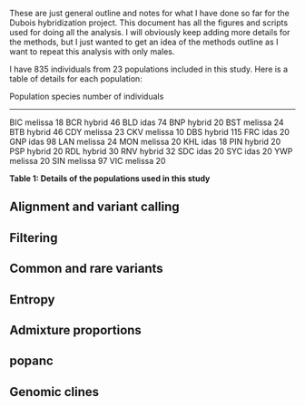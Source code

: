 These are just general outline and notes for what I have done so far for the Dubois hybridization project. This document has all the figures and scripts used for doing all the analysis. I will obviously keep adding more details for the methods, but I just wanted to get an idea of the methods outline as I want to repeat this analysis with only males.

I have 835 individuals from 23 populations included in this study. Here is a table of details for each population:

Population  species number of individuals
----------  ------- ---------------------
BIC         melissa  18
BCR 	      hybrid	 46
BLD 	      idas	   74
BNP 	      hybrid	 20
BST 	      melissa	 24
BTB  	      hybrid	 46
CDY 	      melissa	 23
CKV 	      melissa	 10
DBS 	      hybrid	 115
FRC 	      idas	   20
GNP 	      idas	   98
LAN  	      melissa	 24
MON  	      melissa	 20
KHL 	      idas	   18
PIN 	      hybrid	 20
PSP 	      hybrid	 20
RDL 	      hybrid	 30
RNV 	      hybrid	 32
SDC 	      idas	   20
SYC 	      idas	   20
YWP       	melissa	 20
SIN 	      melissa	 97
VIC 	      melissa	 20

**Table 1: Details of the populations used in this study**

Alignment and variant calling
-----------------------------


Filtering
-----------------------------

Common and rare variants
-----------------------------

Entropy
-----------------------------

Admixture proportions
-----------------------------

popanc
-----------------------------

Genomic clines
-----------------------------